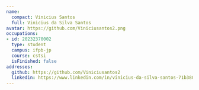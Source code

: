 ```yaml
---
name:
  compact: Vinicius Santos
  full: Vinicius da Silva Santos
avatar: https://github.com/Viniciusantos2.png
occupations:
- id: 20232370002
  type: student
  campus: ifpb-jp
  course: cstsi
  isFinished: false
addresses:
  github: https://github.com/Viniciusantos2
  linkedin: https://www.linkedin.com/in/vinicius-da-silva-santos-71b380327/
---
```

